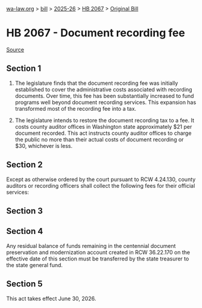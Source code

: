 [wa-law.org](/) > [bill](/bill/) > [2025-26](/bill/2025-26/) > [HB 2067](/bill/2025-26/hb/2067/) > [Original Bill](/bill/2025-26/hb/2067/1/)

# HB 2067 - Document recording fee

[Source](http://lawfilesext.leg.wa.gov/biennium/2025-26/Pdf/Bills/House%20Bills/2067.pdf)

## Section 1
1. The legislature finds that the document recording fee was initially established to cover the administrative costs associated with recording documents. Over time, this fee has been substantially increased to fund programs well beyond document recording services. This expansion has transformed most of the recording fee into a tax.

2. The legislature intends to restore the document recording tax to a fee. It costs county auditor offices in Washington state approximately $21 per document recorded. This act instructs county auditor offices to charge the public no more than their actual costs of document recording or $30, whichever is less.

## Section 2
Except as otherwise ordered by the court pursuant to RCW 4.24.130, county auditors or recording officers shall collect the following fees for their official services:

## Section 3
## Section 4
Any residual balance of funds remaining in the centennial document preservation and modernization account created in RCW 36.22.170 on the effective date of this section must be transferred by the state treasurer to the state general fund.

## Section 5
This act takes effect June 30, 2026.

